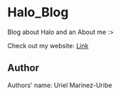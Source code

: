 # Halo_Blog
Blog about Halo and an About me :>

Check out my website: [Link](https://newbcrescent.github.io/Halo_Blog/)

## Author
Authors' name: Uriel Marinez-Uribe
